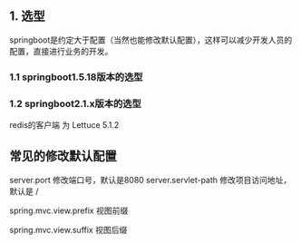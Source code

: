 ## 1. 选型

springboot是约定大于配置（当然也能修改默认配置），这样可以减少开发人员的配置，直接进行业务的开发。

### 1.1 springboot1.5.18版本的选型








### 1.2 springboot2.1.x版本的选型


redis的客户端 为 Lettuce 5.1.2







## 常见的修改默认配置

server.port  修改端口号，默认是8080
server.servlet-path  修改项目访问地址，默认是 /

spring.mvc.view.prefix  视图前缀

spring.mvc.view.suffix  视图后缀





















